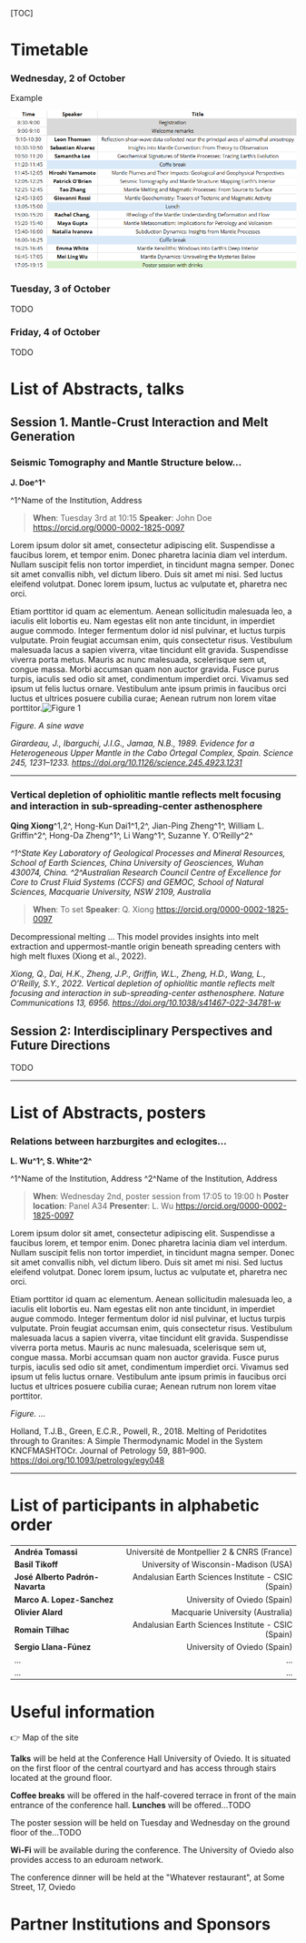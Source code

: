 [TOC]

# Timetable

### Wednesday, 2 of October

Example

![table_example](https://raw.githubusercontent.com/lherzolite2024/programme/main/imgs/table_example.png)

### Tuesday, 3 of October

TODO

### Friday, 4 of October

TODO

# List of Abstracts, talks

## Session 1. Mantle-Crust Interaction and Melt Generation

### Seismic Tomography and Mantle Structure below...

**J. Doe^1^**

^1^Name of the Institution, Address

> **When**: Tuesday 3rd at 10:15
> **Speaker**: John Doe https://orcid.org/0000-0002-1825-0097

Lorem ipsum dolor sit amet, consectetur adipiscing elit. Suspendisse a faucibus lorem, et tempor enim. Donec pharetra lacinia diam vel interdum. Nullam suscipit felis non tortor imperdiet, in tincidunt magna semper. Donec sit amet convallis nibh, vel dictum libero. Duis sit amet mi nisi. Sed luctus eleifend volutpat. Donec lorem ipsum, luctus ac vulputate et, pharetra nec orci.

Etiam porttitor id quam ac elementum. Aenean sollicitudin malesuada leo, a iaculis elit lobortis eu. Nam egestas elit non ante tincidunt, in imperdiet augue commodo. Integer fermentum dolor id nisl pulvinar, et luctus turpis vulputate. Proin feugiat accumsan enim, quis consectetur risus. Vestibulum malesuada lacus a sapien viverra, vitae tincidunt elit gravida. Suspendisse viverra porta metus. Mauris ac nunc malesuada, scelerisque sem ut, congue massa. Morbi accumsan quam non auctor gravida. Fusce purus turpis, iaculis sed odio sit amet, condimentum imperdiet orci. Vivamus sed ipsum ut felis luctus ornare. Vestibulum ante ipsum primis in faucibus orci luctus et ultrices posuere cubilia curae; Aenean rutrum non lorem vitae porttitor.![Figure 1](https://github.com/lherzolite2024/lherzolite2024.github.io/blob/v1.0/templates/img221.png?raw=true)

_Figure. A sine wave_

_Girardeau, J., Ibarguchi, J.I.G., Jamaa, N.B., 1989. Evidence for a Heterogeneous Upper Mantle in the Cabo Ortegal Complex, Spain. Science 245, 1231–1233. https://doi.org/10.1126/science.245.4923.1231_

---

### Vertical depletion of ophiolitic mantle reflects melt focusing and interaction in sub-spreading-center asthenosphere

**Qing Xiong**^1,2^, Hong-Kun Dai1^1,2^, Jian-Ping Zheng^1^, William L. Griffin^2^, Hong-Da Zheng^1^, Li Wang^1^, Suzanne Y. O’Reilly^2^

_^1^State Key Laboratory of Geological Processes and Mineral Resources, School of Earth Sciences, China University of Geosciences, Wuhan 430074, China._
_^2^Australian Research Council Centre of Excellence for Core to Crust Fluid Systems (CCFS) and GEMOC, School of Natural Sciences, Macquarie University, NSW 2109, Australia_

> **When**: To set
> **Speaker**: Q. Xiong https://orcid.org/0000-0002-1825-0097

Decompressional melting ... This model provides insights into melt extraction and uppermost-mantle origin beneath spreading centers with high melt fluxes (Xiong et al., 2022).

_Xiong, Q., Dai, H.K., Zheng, J.P., Griffin, W.L., Zheng, H.D., Wang, L., O’Reilly, S.Y., 2022. Vertical depletion of ophiolitic mantle reflects melt focusing and interaction in sub-spreading-center asthenosphere. Nature Communications 13, 6956. https://doi.org/10.1038/s41467-022-34781-w_



## Session 2: Interdisciplinary Perspectives and Future Directions

TODO

---

# List of Abstracts, posters

### Relations between harzburgites and eclogites...

**L. Wu^1^, S. White^2^**

^1^Name of the Institution, Address
^2^Name of the Institution, Address

> **When**: Wednesday 2nd, poster session from 17:05 to 19:00 h
> **Poster location**: Panel A34
> **Presenter**: L. Wu https://orcid.org/0000-0002-1825-0097

Lorem ipsum dolor sit amet, consectetur adipiscing elit. Suspendisse a faucibus lorem, et tempor enim. Donec pharetra lacinia diam vel interdum. Nullam suscipit felis non tortor imperdiet, in tincidunt magna semper. Donec sit amet convallis nibh, vel dictum libero. Duis sit amet mi nisi. Sed luctus eleifend volutpat. Donec lorem ipsum, luctus ac vulputate et, pharetra nec orci.

Etiam porttitor id quam ac elementum. Aenean sollicitudin malesuada leo, a iaculis elit lobortis eu. Nam egestas elit non ante tincidunt, in imperdiet augue commodo. Integer fermentum dolor id nisl pulvinar, et luctus turpis vulputate. Proin feugiat accumsan enim, quis consectetur risus. Vestibulum malesuada lacus a sapien viverra, vitae tincidunt elit gravida. Suspendisse viverra porta metus. Mauris ac nunc malesuada, scelerisque sem ut, congue massa. Morbi accumsan quam non auctor gravida. Fusce purus turpis, iaculis sed odio sit amet, condimentum imperdiet orci. Vivamus sed ipsum ut felis luctus ornare. Vestibulum ante ipsum primis in faucibus orci luctus et ultrices posuere cubilia curae; Aenean rutrum non lorem vitae porttitor.



_Figure. ..._

Holland, T.J.B., Green, E.C.R., Powell, R., 2018. Melting of Peridotites through to Granites: A Simple Thermodynamic Model in the System KNCFMASHTOCr. Journal of Petrology 59, 881–900. https://doi.org/10.1093/petrology/egy048

---



# List of participants in alphabetic order

|                                 |                                                    |
| ------------------------------- | -------------------------------------------------: |
| **Andréa Tomassi**              |        Université de Montpellier 2 & CNRS (France) |
| **Basil Tikoff**                |              University of Wisconsin-Madison (USA) |
| **José Alberto Padrón-Navarta** | Andalusian Earth Sciences Institute - CSIC (Spain) |
| **Marco A. Lopez-Sanchez**      |                       University of Oviedo (Spain) |
| **Olivier Alard**               |                   Macquarie University (Australia) |
| **Romain Tilhac**               | Andalusian Earth Sciences Institute - CSIC (Spain) |
| **Sergio Llana-Fúnez**          |                       University of Oviedo (Spain) |
| ...                             |                                                ... |
| ...                             |                                                ... |



# Useful information

👉 Map of the site

**Talks** will be held at the Conference Hall University of Oviedo. It is situated on the first floor of the central courtyard and has access through stairs located at the ground floor.

**Coffee breaks** will be offered in the half-covered terrace in front of the main entrance of the conference hall. **Lunches** will be offered...TODO

The poster session will be held on Tuesday and Wednesday on the ground
floor of the...TODO

**Wi-Fi** will be available during the conference. The University of Oviedo also provides access to an eduroam network.

The conference dinner will be held at the "Whatever restaurant", at Some Street,
17, Oviedo

# Partner Institutions and Sponsors

